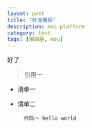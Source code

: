 ```yaml
---
layout: post
title: "标准模板"
description: mac platform
category: test
tags: [编辑器, mou]
---
```




好了
> 引用一


+ 清单一
+ 清单二


		代码一 hello world
